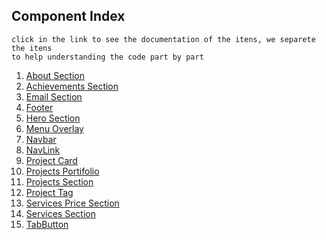 
## Component Index

```
click in the link to see the documentation of the itens, we separete the itens
to help understanding the code part by part
```


1. [About Section](./Components/AboutSection.md)
2. [Achievements Section](/Components/AchievementsSection.md)
3. [Email Section](./Components/EmailSection.md)
4. [Footer](./Components/Footer.md)
5. [Hero Section](./Components/HeroSection.md)
6. [Menu Overlay](./Components/MenuOverlay.md)
7. [Navbar](./Components/Navbar.md)
8. [NavLink](./Components/NavLink.md)
9. [Project Card](./Components/ProjectCard.md)
10. [Projects Portifolio](./Components/ProjectsPortifolio.md)
11. [Projects Section](./Components/ProjectsSection.md)
12. [Project Tag](./Components/ProjectTag.md)
13. [Services Price Section](./Components/ServicesPriceSection.md)
14. [Services Section](./Components/ServicesSection.md)
15. [TabButton](./Components/TabButton.md)